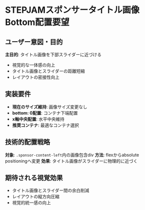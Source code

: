 # STEPJAMスポンサータイトル画像 Bottom配置要望

## ユーザー意図・目的
**主目的**: タイトル画像を下部スライダーに近づける
- 視覚的な一体感の向上
- タイトル画像とスライダーの距離短縮
- レイアウトの密接性向上

## 実装要件
- **現在のサイズ維持**: 画像サイズ変更なし
- **bottom: 0配置**: コンテナ下端配置
- **x軸中央配置**: 水平中央維持
- **推奨コンテナ**: 最適なコンテナ選択

## 技術的配置戦略
**対象**: `.sponsor-content-left`内の画像包含div
**方法**: flexからabsolute positioningへ変更
**効果**: タイトル画像がスライダーに物理的に近づく

## 期待される視覚効果
- タイトル画像とスライダー間の余白削減
- レイアウトの縦方向圧縮
- 視覚的統一感の向上